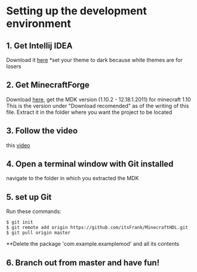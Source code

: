 # Setting up the development environment


## 1. Get Intellij IDEA
Download it [here](https://www.jetbrains.com/idea/specials/idea/idea.html?&gclid=CjwKEAjwydK_BRDK34GenvLB61YSJACZ8da3DYKMBBJKwurnBjpJjU_oTfSrQp7vRMZi97t2dUEDjhoCQSfw_wcB&gclsrc=aw.ds.ds&dclid=CN6cteOtxM8CFUYFDAodlPQLdQ)
*set your theme to dark because white themes are for losers

## 2. Get MinecraftForge
Download [here](https://files.minecraftforge.net/), get the MDK version (1.10.2 - 12.18.1.2011) for minecraft 1.10
This is the version under "Download recomended" as of the writing of this file.
Extract it in the folder where you want the project to be located

## 3. Follow the video
this [video](https://www.youtube.com/watch?v=PfmlNiHonV0)

## 4. Open a terminal window with Git installed
navigate to the folder in which you extracted the MDK

## 5. set up Git
Run these commands:
```
$ git init
$ git remote add origin https://github.com/itsFrank/MinecraftHDL.git
$ git pull origin master
```

**Delete the package 'com.example.examplemod' and all its contents

## 6. Branch out from master and have fun!